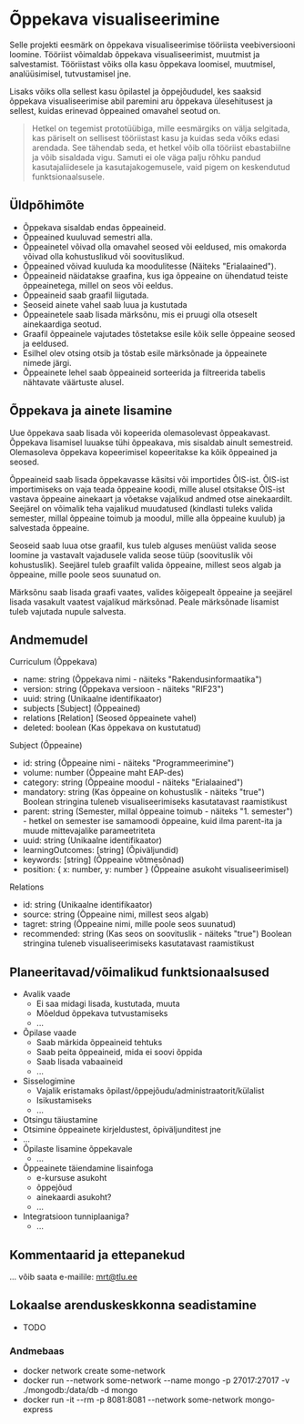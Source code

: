 # Õppekava visualiseerimine

Selle projekti eesmärk on õppekava visualiseerimise tööriista veebiversiooni loomine. Tööriist võimaldab õppekava visualiseerimist, muutmist ja salvestamist. Tööriistast võiks olla kasu õppekava loomisel, muutmisel, analüüsimisel, tutvustamisel jne.

Lisaks võiks olla sellest kasu õpilastel ja õppejõududel, kes saaksid õppekava visualiseerimise abil paremini aru õppekava ülesehitusest ja sellest, kuidas erinevad õppeained omavahel seotud on.

> Hetkel on tegemist prototüübiga, mille eesmärgiks on välja selgitada, kas päriselt on sellisest tööriistast kasu ja kuidas seda võiks edasi arendada.
> See tähendab seda, et hetkel võib olla tööriist ebastabiilne ja võib sisaldada vigu. Samuti ei ole väga palju rõhku pandud kasutajaliidesele ja kasutajakogemusele, vaid pigem on keskendutud funktsionaalsusele.

## Üldpõhimõte

- Õppekava sisaldab endas õppeaineid.
- Õppeained kuuluvad semestri alla.
- Õppeainetel võivad olla omavahel seosed või eeldused, mis omakorda võivad olla kohustuslikud või soovituslikud.
- Õppeained võivad kuuluda ka moodulitesse (Näiteks "Erialaained").
- Õppeaineid näidatakse graafina, kus iga õppeaine on ühendatud teiste õppeainetega, millel on seos või eeldus.
- Õppeaineid saab graafil liigutada.
- Seoseid ainete vahel saab luua ja kustutada
- Õppeainetele saab lisada märksõnu, mis ei pruugi olla otseselt ainekaardiga seotud.
- Graafil õppeainele vajutades tõstetakse esile kõik selle õppeaine seosed ja eeldused.
- Esilhel olev otsing otsib ja tõstab esile märksõnade ja õppeainete nimede järgi.
- Õppeainete lehel saab õppeaineid sorteerida ja filtreerida tabelis nähtavate väärtuste alusel.

## Õppekava ja ainete lisamine

Uue õppekava saab lisada või kopeerida olemasolevast õppeakavast. Õppekava lisamisel luuakse tühi õppeakava, mis sisaldab ainult semestreid. Olemasoleva õppekava kopeerimisel kopeeritakse ka kõik õppeained ja seosed.

Õppeaineid saab lisada õppekavasse käsitsi või importides ÕIS-ist. ÕIS-ist importimiseks on vaja teada õppeaine koodi, mille alusel otsitakse ÕIS-ist vastava õppeaine ainekaart ja võetakse vajalikud andmed otse ainekaardilt. Seejärel on võimalik teha vajalikud muudatused (kindlasti tuleks valida semester, millal õppeaine toimub ja moodul, mille alla õppeaine kuulub) ja salvestada õppeaine.

Seoseid saab luua otse graafil, kus tuleb alguses menüüst valida seose loomine ja vastavalt vajadusele valida seose tüüp (soovituslik või kohustuslik). Seejärel tuleb graafilt valida õppeaine, millest seos algab ja õppeaine, mille poole seos suunatud on.

Märksõnu saab lisada graafi vaates, valides kõigepealt õppeaine ja seejärel lisada vasakult vaatest vajalikud märksõnad. Peale märksõnade lisamist tuleb vajutada nupule salvesta.

## Andmemudel

Curriculum (Õppekava)

- name: string (Õppekava nimi - näiteks "Rakendusinformaatika")
- version: string (Õppekava versioon - näiteks "RIF23")
- uuid: string (Unikaalne identifikaator)
- subjects [Subject] (Õppeained)
- relations [Relation] (Seosed õppeainete vahel)
- deleted: boolean (Kas õppekava on kustutatud)

Subject (Õppeaine)

- id: string (Õppeaine nimi - näiteks "Programmeerimine")
- volume: number (Õppeaine maht EAP-des)
- category: string (Õppeaine moodul - näiteks "Erialaained")
- mandatory: string (Kas õppeaine on kohustuslik - näiteks "true") Boolean stringina tuleneb visualiseerimiseks kasutatavast raamistikust
- parent: string (Semester, millal õppeaine toimub - näiteks "1. semester") - hetkel on semester ise samamoodi õppeaine, kuid ilma parent-ita ja muude mittevajalike parameetriteta
- uuid: string (Unikaalne identifikaator)
- learningOutcomes: [string] (Õpiväljundid)
- keywords: [string] (Õppeaine võtmesõnad)
- position: { x: number, y: number } (Õppeaine asukoht visualiseerimisel)

Relations

- id: string (Unikaalne identifikaator)
- source: string (Õppeaine nimi, millest seos algab)
- tagret: string (Õppeaine nimi, mille poole seos suunatud)
- recommended: string (Kas seos on soovituslik - näiteks "true") Boolean stringina tuleneb visualiseerimiseks kasutatavast raamistikust

## Planeeritavad/võimalikud funktsionaalsused

- Avalik vaade
  - Ei saa midagi lisada, kustutada, muuta
  - Mõeldud õppekava tutvustamiseks
  - ...
- Õpilase vaade
  - Saab märkida õppeaineid tehtuks
  - Saab peita õppeaineid, mida ei soovi õppida
  - Saab lisada vabaaineid
  - ...
- Sisselogimine
  - Vajalik eristamaks õpilast/õppejõudu/administraatorit/külalist
  - Isikustamiseks
  - ...
- Otsingu täiustamine
- Otsimine õppeainete kirjeldustest, õpiväljunditest jne
- ...
- Õpilaste lisamine õppekavale
  - ...
- Õppeainete täiendamine lisainfoga
  - e-kursuse asukoht
  - õppejõud
  - ainekaardi asukoht?
  - ...
- Integratsioon tunniplaaniga?
  - ...

## Kommentaarid ja ettepanekud

... võib saata e-mailile: <mrt@tlu.ee>

## Lokaalse arenduskeskkonna seadistamine

- TODO

### Andmebaas

- docker network create some-network
- docker run --network some-network --name mongo -p 27017:27017 -v ./mongodb:/data/db -d mongo
- docker run -it --rm -p 8081:8081 --network some-network mongo-express
